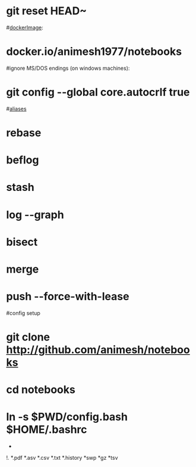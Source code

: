 #  git reset HEAD~ 
#[dockerImage](https://github.com/animesh/notebooks/blob/master/Dockerfile):
# docker.io/animesh1977/notebooks
#ignore MS/DOS endings (on windows machines):
# git config --global core.autocrlf true
#[aliases](https://youtu.be/f-Br8cud2eI?t=1918)
# rebase
# beflog
# stash
# log --graph
# bisect
# merge
# push --force-with-lease
#config setup
# git clone http://github.com/animesh/notebooks
# cd notebooks
# ln -s $PWD/config.bash $HOME/.bashrc
*
!*.*
*.pdf
*.asv
*.csv
*.txt
*.history
*swp
*gz
*tsv
